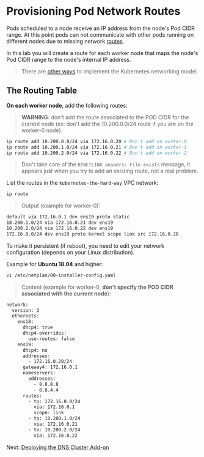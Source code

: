 # Provisioning Pod Network Routes

Pods scheduled to a node receive an IP address from the node's Pod CIDR range. At this point pods can not communicate with other pods running on different nodes due to missing network [routes](https://cloud.google.com/compute/docs/vpc/routes).

In this lab you will create a route for each worker node that maps the node's Pod CIDR range to the node's internal IP address.

> There are [other ways](https://kubernetes.io/docs/concepts/cluster-administration/networking/#how-to-achieve-this) to implement the Kubernetes networking model.

## The Routing Table

**On each worker node**, add the following routes:

> **WARNING**: don't add the route associated to the POD CIDR for the current node (ex: don't add the 10.200.0.0/24 route if you are on the worker-0 node).

```bash
ip route add 10.200.0.0/24 via 172.16.0.20 # Don't add on worker-0
ip route add 10.200.1.0/24 via 172.16.0.21 # Don't add on worker-1
ip route add 10.200.2.0/24 via 172.16.0.22 # Don't add on worker-2
```

> Don't take care of the `RTNETLINK answers: File exists` message, it appears just when you try to add an existing route, not a real problem.

List the routes in the `kubernetes-the-hard-way` VPC network:

```bash
ip route
```

> Output (example for worker-0):

```bash
default via 172.16.0.1 dev ens19 proto static 
10.200.1.0/24 via 172.16.0.21 dev ens19 
10.200.2.0/24 via 172.16.0.22 dev ens19 
172.16.0.0/24 dev ens19 proto kernel scope link src 172.16.0.20 
```

To make it persistent (if reboot), you need to edit your network configuration (depends on your Linux distribution).

Example for **Ubuntu 18.04** and higher:

```bash
vi /etc/netplan/00-installer-config.yaml
```

> Content (example for worker-0, **don't specify the POD CIDR associated with the current node**):

```bash
network:
  version: 2
  ethernets:
    ens18:
      dhcp4: true
      dhcp4-overrides:
        use-routes: false
    ens19:
      dhcp4: no
      addresses:
        - 172.16.0.20/24
      gateway4: 172.16.0.1
      nameservers:
        addresses:
          - 8.8.8.8
          - 8.8.4.4
      routes:
        - to: 172.16.0.0/24
          via: 172.16.0.1
          scope: link
        - to: 10.200.1.0/24
          via: 172.16.0.21
        - to: 10.200.2.0/24
          via: 172.16.0.22
```

Next: [Deploying the DNS Cluster Add-on](12-dns-addon.md)

